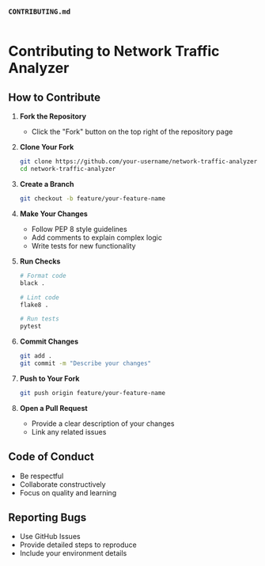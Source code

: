 ### `CONTRIBUTING.md`
```markdown
```
# Contributing to Network Traffic Analyzer

## How to Contribute

1. **Fork the Repository**
   - Click the "Fork" button on the top right of the repository page

2. **Clone Your Fork**
   ```bash
   git clone https://github.com/your-username/network-traffic-analyzer.git
   cd network-traffic-analyzer
   ```

3. **Create a Branch**
   ```bash
   git checkout -b feature/your-feature-name
   ```

4. **Make Your Changes**
   - Follow PEP 8 style guidelines
   - Add comments to explain complex logic
   - Write tests for new functionality

5. **Run Checks**
   ```bash
   # Format code
   black .
   
   # Lint code
   flake8 .
   
   # Run tests
   pytest
   ```

6. **Commit Changes**
   ```bash
   git add .
   git commit -m "Describe your changes"
   ```

7. **Push to Your Fork**
   ```bash
   git push origin feature/your-feature-name
   ```

8. **Open a Pull Request**
   - Provide a clear description of your changes
   - Link any related issues

## Code of Conduct
- Be respectful
- Collaborate constructively
- Focus on quality and learning

## Reporting Bugs
- Use GitHub Issues
- Provide detailed steps to reproduce
- Include your environment details
```
```